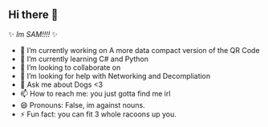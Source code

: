 ## Hi there 👋


✨ _Im SAM!!!!_ ✨

- 🔭 I’m currently working on A more data compact version of the QR Code
- 🌱 I’m currently learning C# and Python
- 👯 I’m looking to collaborate on 
- 🤔 I’m looking for help with Networking and Decompliation
- 💬 Ask me about Dogs <3
- 📫 How to reach me: you just gotta find me irl
- 😄 Pronouns: False, im against nouns.
- ⚡ Fun fact: you can fit 3 whole racoons up you.

